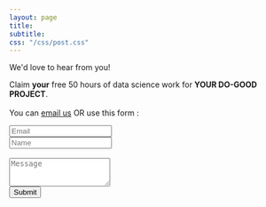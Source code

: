 ```yaml
---
layout: page
title: 
subtitle:
css: "/css/post.css"
---
```


<div id="aboutme-section">

<p class='align-center'> We'd love to hear from you!
</p>

<p>
Claim <b>your</b> free 50 hours of data science work for <b>YOUR DO-GOOD PROJECT</b>.
<br/>
<br/>
You can <span class="fa fa-envelope about-icon"></span> <a id = 'text-link-colour' href="mailto:estambolieva@gmail.com?subject=freefifty.github.io: new incoming e-mail">email us</a>  OR use this form <span class="fa fa-arrow-down about-icon"></span> :</p>

<form action="https://formspree.io/estambolieva@gmail.com" method="POST" class="form" id="contact-form">
  <div class="row">
    <div class="col-xs-6">
      <input type="email" name="_replyto" class="form-control input-lg" placeholder="Email" title="Email">
    </div>
    <div class="col-xs-6">
      <input type="text" name="name" class="form-control input-lg" placeholder="Name" title="Name">
    </div>
  </div>
  
  <br/>
  <input type="hidden" name="_subject" value="freefifty.github.io: a new incoming message">
  <textarea type="text" name="content" class="form-control input-lg" placeholder="Message" title="Message" required="required" rows="3"></textarea>
  <input type="text" name="_gotcha" style="display:none">
  <input type="hidden" name="_next" value="./message-sent" />

  <br/>
  <button type="submit" class="btn btn-lg btn-primary">Submit</button>
</form>

</div>
